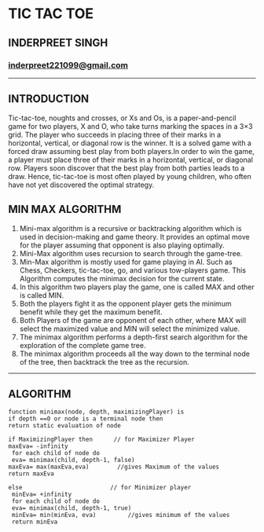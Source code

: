 # TIC TAC TOE
## INDERPREET SINGH
### inderpreet221099@gmail.com

<hr>


## INTRODUCTION


Tic-tac-toe, noughts and crosses, or Xs and Os, is a paper-and-pencil game for two players, X and O, who take turns marking the spaces in a 3×3 grid. The player who succeeds in placing three of their marks in a horizontal, vertical, or diagonal row is the winner. It is a solved game with a forced draw assuming best play from both players.In order to win the game, a player must place three of their marks in a horizontal, vertical, or diagonal row. Players soon discover that the best play from both parties leads to a draw. Hence, tic-tac-toe is most often played by young children, who often have not yet discovered the optimal strategy.


## MIN MAX ALGORITHM

<p>
<ol>
    <li>
        Mini-max algorithm is a recursive or backtracking algorithm which is used in decision-making and game theory. It provides an optimal move for the player assuming that opponent is also playing optimally.
    </li>
    <li>
        Mini-Max algorithm uses recursion to search through the game-tree.
    </li>
    <li>
        Min-Max algorithm is mostly used for game playing in AI. Such as Chess, Checkers, tic-tac-toe, go, and various tow-players game. This Algorithm computes the minimax decision for the current state.
    </li>
    <li>
        In this algorithm two players play the game, one is called MAX and other is called MIN.
    </li>
    <li>
        Both the players fight it as the opponent player gets the minimum benefit while they get the maximum benefit.
    </li>
    <li>
        Both Players of the game are opponent of each other, where MAX will select the maximized value and MIN will select the minimized value.
    </li>
    <li>
        The minimax algorithm performs a depth-first search algorithm for the exploration of the complete game tree.
    </li>
    <li>
        The minimax algorithm proceeds all the way down to the terminal node of the tree, then backtrack the tree as the recursion.
    </li>

</ol>
</p>

<hr>

## ALGORITHM

```
function minimax(node, depth, maximizingPlayer) is  
if depth ==0 or node is a terminal node then  
return static evaluation of node  
  
if MaximizingPlayer then      // for Maximizer Player  
maxEva= -infinity            
 for each child of node do  
 eva= minimax(child, depth-1, false)  
maxEva= max(maxEva,eva)        //gives Maximum of the values  
return maxEva  
  
else                         // for Minimizer player  
 minEva= +infinity   
 for each child of node do  
 eva= minimax(child, depth-1, true)  
 minEva= min(minEva, eva)         //gives minimum of the values  
 return minEva  


```

